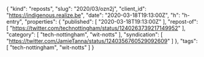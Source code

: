 {
  "kind": "reposts",
  "slug": "2020/03/ozn2j",
  "client_id": "https://indigenous.realize.be",
  "date": "2020-03-18T19:13:00Z",
  "h": "h-entry",
  "properties": {
    "published": [
      "2020-03-18T19:13:00Z"
    ],
    "repost-of": [
      "https://twitter.com/technottingham/status/1240263739217149952"
    ],
    "category": [
      "tech-nottingham",
      "wit-notts"
    ],
    "syndication": [
      "https://twitter.com/JamieTanna/status/1240356760529092609"
    ]
  },
  "tags": [
    "tech-nottingham",
    "wit-notts"
  ]
}
